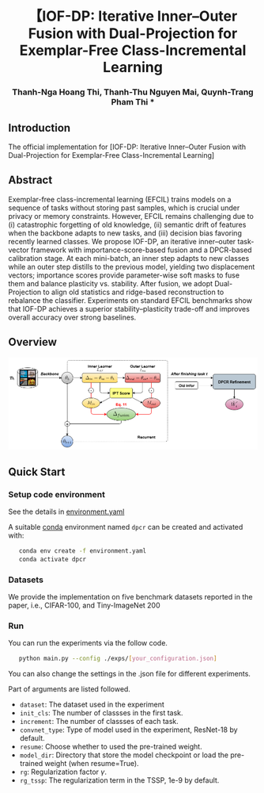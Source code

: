 <div align="center">
  
# 【IOF-DP: Iterative Inner–Outer Fusion with Dual-Projection for Exemplar-Free Class-Incremental Learning
### Thanh-Nga Hoang Thi, Thanh-Thu Nguyen Mai, Quynh-Trang Pham Thi  * 
  
</div>

## Introduction
The official implementation for [IOF-DP: Iterative Inner–Outer Fusion with
Dual-Projection for Exemplar-Free
Class-Incremental Learning]

## Abstract
Exemplar-free class-incremental learning (EFCIL) trains models on a sequence of tasks without storing past samples, which is crucial under privacy or memory constraints. However, EFCIL remains challenging due to (i) catastrophic forgetting of old knowledge, (ii) semantic drift of features when the backbone adapts to new tasks, and (iii) decision bias favoring recently learned classes. We propose IOF-DP, an iterative inner–outer task-vector framework with importance-score-based fusion and a DPCR-based calibration stage. At each mini-batch, an inner step adapts to new classes while an outer step distills to the previous model, yielding two displacement vectors; importance scores provide parameter-wise soft masks to fuse them and balance plasticity vs. stability. After fusion, we adopt Dual-Projection to align old statistics and ridge-based reconstruction to rebalance the classifier. Experiments on standard EFCIL benchmarks show that IOF-DP achieves a superior stability–plasticity trade-off and improves overall accuracy over strong baselines. 
## Overview

<div align="center">
<img src="imgs/IOF.png" width="800px">
</div>

## Quick Start

### Setup code environment

See the details in [environment.yaml](environment.yaml)

A suitable [conda](https://conda.io/) environment named `dpcr` can be created and activated with:
```Bash
   conda env create -f environment.yaml
   conda activate dpcr
```

### Datasets

We provide the implementation on five benchmark datasets reported in the paper, i.e., CIFAR-100, and Tiny-ImageNet 200

### Run

You can run the experiments via the follow code.

```Bash
   python main.py --config ./exps/[your_configuration.json]
```
You can also change the settings in the .json file for different experiments. 

Part of arguments are listed followed.
- `dataset`: The dataset used in the experiment
- `init_cls`: The number of classses in the first task.
- `increment`: The number of classses of each task.
- `convnet_type`: Type of model used in the experiment, ResNet-18 by default. 
- `resume`: Choose whether to used the pre-trained weight.
- `model_dir`: Directory that store the model checkpoint or load the pre-trained weight (when resume=True). 
- `rg`: Regularization factor $\gamma$.
- `rg_tssp`: The regularization term in the TSSP, 1e-9 by default.


